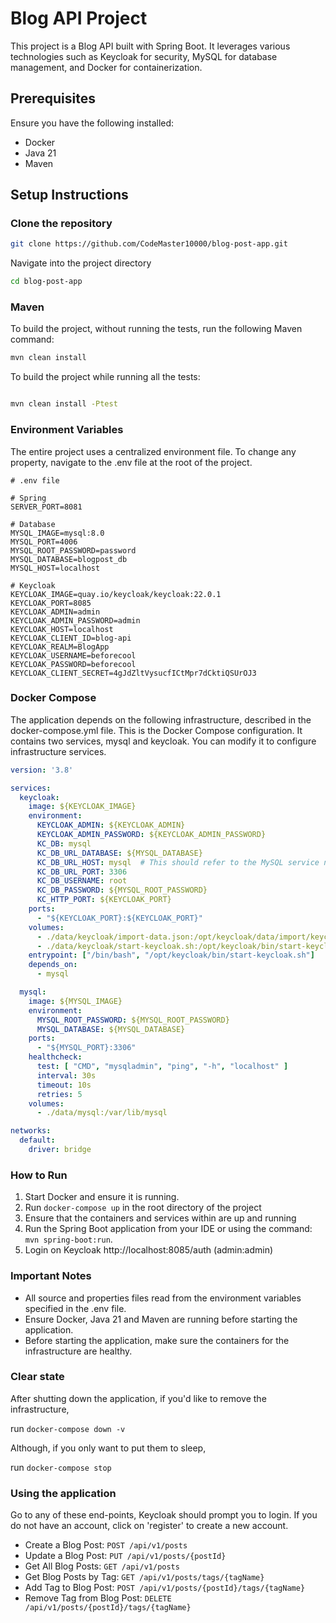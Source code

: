 
# Blog API Project

This project is a Blog API built with Spring Boot.
It leverages various technologies such as Keycloak for security, MySQL for database management, and Docker for containerization.

## Prerequisites

Ensure you have the following installed:
- Docker
- Java 21
- Maven

## Setup Instructions

### Clone the repository

```bash
git clone https://github.com/CodeMaster10000/blog-post-app.git
```

Navigate into the project directory

```bash
cd blog-post-app
```

### Maven

To build the project, without running the tests, run the following Maven command:

```sh
mvn clean install
```

To build the project while running all the tests:

```sh

mvn clean install -Ptest

```

### Environment Variables

The entire project uses a centralized environment file.
To change any property, navigate to the .env file at the root of the project.

```env
# .env file

# Spring
SERVER_PORT=8081

# Database
MYSQL_IMAGE=mysql:8.0
MYSQL_PORT=4006
MYSQL_ROOT_PASSWORD=password
MYSQL_DATABASE=blogpost_db
MYSQL_HOST=localhost

# Keycloak
KEYCLOAK_IMAGE=quay.io/keycloak/keycloak:22.0.1
KEYCLOAK_PORT=8085
KEYCLOAK_ADMIN=admin
KEYCLOAK_ADMIN_PASSWORD=admin
KEYCLOAK_HOST=localhost
KEYCLOAK_CLIENT_ID=blog-api
KEYCLOAK_REALM=BlogApp
KEYCLOAK_USERNAME=beforecool
KEYCLOAK_PASSWORD=beforecool
KEYCLOAK_CLIENT_SECRET=4gJdZltVysucfICtMpr7dCktiQSUrOJ3
```

### Docker Compose

The application depends on the following infrastructure, described in the docker-compose.yml file.
This is the Docker Compose configuration. It contains two services, mysql and keycloak.
You can modify it to configure infrastructure services.

```yaml
version: '3.8'

services:
  keycloak:
    image: ${KEYCLOAK_IMAGE}
    environment:
      KEYCLOAK_ADMIN: ${KEYCLOAK_ADMIN}
      KEYCLOAK_ADMIN_PASSWORD: ${KEYCLOAK_ADMIN_PASSWORD}
      KC_DB: mysql
      KC_DB_URL_DATABASE: ${MYSQL_DATABASE}
      KC_DB_URL_HOST: mysql  # This should refer to the MySQL service name
      KC_DB_URL_PORT: 3306
      KC_DB_USERNAME: root
      KC_DB_PASSWORD: ${MYSQL_ROOT_PASSWORD}
      KC_HTTP_PORT: ${KEYCLOAK_PORT}
    ports:
      - "${KEYCLOAK_PORT}:${KEYCLOAK_PORT}"
    volumes:
      - ./data/keycloak/import-data.json:/opt/keycloak/data/import/keycloak-import-data.json
      - ./data/keycloak/start-keycloak.sh:/opt/keycloak/bin/start-keycloak.sh
    entrypoint: ["/bin/bash", "/opt/keycloak/bin/start-keycloak.sh"]
    depends_on:
      - mysql

  mysql:
    image: ${MYSQL_IMAGE}
    environment:
      MYSQL_ROOT_PASSWORD: ${MYSQL_ROOT_PASSWORD}
      MYSQL_DATABASE: ${MYSQL_DATABASE}
    ports:
      - "${MYSQL_PORT}:3306"
    healthcheck:
      test: [ "CMD", "mysqladmin", "ping", "-h", "localhost" ]
      interval: 30s
      timeout: 10s
      retries: 5
    volumes:
      - ./data/mysql:/var/lib/mysql

networks:
  default:
    driver: bridge
```

### How to Run

1. Start Docker and ensure it is running.
2. Run `docker-compose up` in the root directory of the project
3. Ensure that the containers and services within are up and running
4. Run the Spring Boot application from your IDE or using the command: `mvn spring-boot:run`.
5. Login on Keycloak http://localhost:8085/auth (admin:admin)

### Important Notes

- All source and properties files read from the environment variables specified in the .env file.
- Ensure Docker, Java 21 and Maven are running before starting the application.
- Before starting the application, make sure the containers for the infrastructure are healthy.

### Clear state

After shutting down the application, if you'd like to remove the infrastructure,

run `docker-compose down -v`

Although, if you only want to put them to sleep,

run `docker-compose stop`

### Using the application

Go to any of these end-points,
Keycloak should prompt you to login.
If you do not have an account, click on 'register' to create a new account.

- Create a Blog Post: `POST /api/v1/posts`
- Update a Blog Post: `PUT /api/v1/posts/{postId}`
- Get All Blog Posts: `GET /api/v1/posts`
- Get Blog Posts by Tag: `GET /api/v1/posts/tags/{tagName}`
- Add Tag to Blog Post: `POST /api/v1/posts/{postId}/tags/{tagName}`
- Remove Tag from Blog Post: `DELETE /api/v1/posts/{postId}/tags/{tagName}`